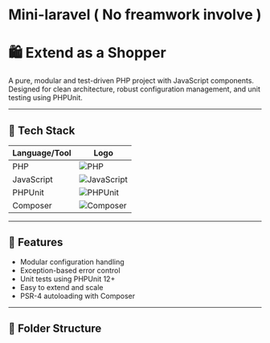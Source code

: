 # Mini-laravel ( No freamwork involve )
# 🛍️ Extend as a Shopper

A pure, modular and test-driven PHP project with JavaScript components. Designed for clean architecture, robust configuration management, and unit testing using PHPUnit.

---

## 🚀 Tech Stack

| Language/Tool | Logo |
|---------------|------|
| PHP           | ![PHP](https://img.shields.io/badge/PHP-777BB4?style=for-the-badge&logo=php&logoColor=white) |
| JavaScript    | ![JavaScript](https://img.shields.io/badge/JavaScript-F7DF1E?style=for-the-badge&logo=javascript&logoColor=black) |
| PHPUnit       | ![PHPUnit](https://img.shields.io/badge/PHPUnit-6C2E8B?style=for-the-badge&logo=php&logoColor=white) |
| Composer      | ![Composer](https://img.shields.io/badge/Composer-885630?style=for-the-badge&logo=composer&logoColor=white) |

---

## 🧰 Features

- Modular configuration handling
- Exception-based error control
- Unit tests using PHPUnit 12+
- Easy to extend and scale
- PSR-4 autoloading with Composer

---

## 📁 Folder Structure

